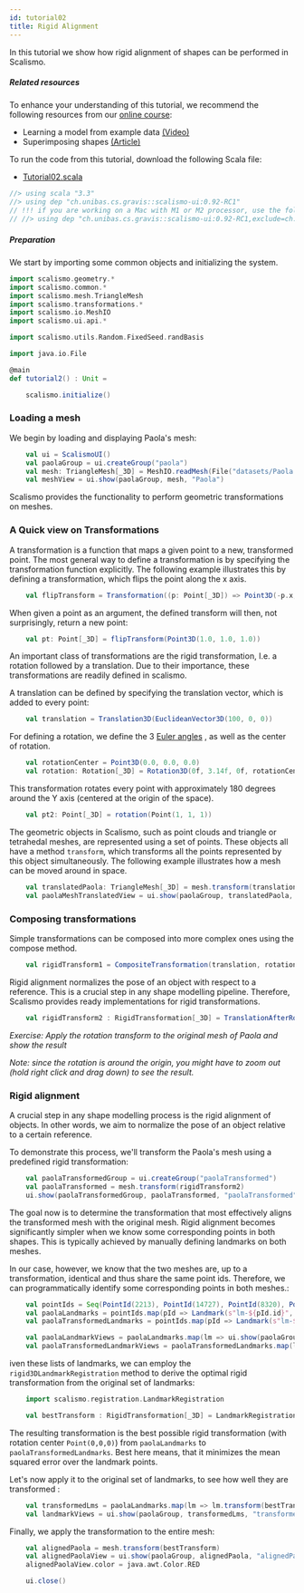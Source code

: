 ```yaml
---
id: tutorial02
title: Rigid Alignment
---
```


In this tutorial we show how rigid alignment of shapes can be performed in Scalismo.

##### Related resources

To enhance your understanding of this tutorial, we recommend the following resources from our [online course](shapemodelling.cs.unibas.ch/ssm-course/):

- Learning a model from example data [(Video)](https://www.futurelearn.com/courses/statistical-shape-modelling/3/steps/250329)
- Superimposing shapes [(Article)](https://www.futurelearn.com/courses/statistical-shape-modelling/3/steps/250330)

To run the code from this tutorial, download the following Scala file:
- [Tutorial02.scala](./Tutorial02.scala)


```scala mdoc:invisible
//> using scala "3.3"
//> using dep "ch.unibas.cs.gravis::scalismo-ui:0.92-RC1"
// !!! if you are working on a Mac with M1 or M2 processor, use the following import instead !!!
// //> using dep "ch.unibas.cs.gravis::scalismo-ui:0.92-RC1,exclude=ch.unibas.cs.gravis%vtkjavanativesmacosimpl"
```

##### Preparation

We start by importing some common objects and initializing the system.

```scala mdoc:silent
import scalismo.geometry.*
import scalismo.common.*
import scalismo.mesh.TriangleMesh
import scalismo.transformations.*
import scalismo.io.MeshIO
import scalismo.ui.api.*

import scalismo.utils.Random.FixedSeed.randBasis

import java.io.File
```

```scala mdoc:invisible emptyLines:2
@main 
def tutorial2() : Unit = 
```


```scala mdoc:silent emptyLines:1
    scalismo.initialize()
```

### Loading a mesh

We begin by loading and displaying Paola's mesh:

```scala mdoc:silent emptyLines:2
    val ui = ScalismoUI()
    val paolaGroup = ui.createGroup("paola")
    val mesh: TriangleMesh[_3D] = MeshIO.readMesh(File("datasets/Paola.ply")).get
    val meshView = ui.show(paolaGroup, mesh, "Paola")
```

Scalismo provides the functionality to perform geometric transformations on meshes.

### A Quick view on Transformations

A transformation is a function that maps a given point to a new, transformed point. 
The most general way to define a transformation is by specifying the transformation function
explicitly. The following example illustrates this by defining a transformation,
which flips the point along the x axis.


```scala mdoc:silent emptyLines:2
    val flipTransform = Transformation((p: Point[_3D]) => Point3D(-p.x, p.y, p.z))
```

When given a point as an argument, the defined transform will then, not surprisingly, return a new point:

```scala mdoc
    val pt: Point[_3D] = flipTransform(Point3D(1.0, 1.0, 1.0))
```

An important class of transformations are the rigid transformation, I.e. a rotation followed by a translation. Due to their
importance, these transformations are readily defined in scalismo.

A translation can be defined by specifying the translation vector, which is
added to every point:

```scala mdoc:silent emptyLines:2
    val translation = Translation3D(EuclideanVector3D(100, 0, 0))
```

For defining a rotation, we define the 3 [Euler angles](https://en.wikipedia.org/wiki/Euler_angles) , as well as the center of rotation.
```scala mdoc:silent emptyLines:2
    val rotationCenter = Point3D(0.0, 0.0, 0.0)
    val rotation: Rotation[_3D] = Rotation3D(0f, 3.14f, 0f, rotationCenter)
```
This transformation rotates every point with approximately 180 degrees around the Y axis (centered at the origin of the space).

```scala mdoc:silent emptyLines:2
    val pt2: Point[_3D] = rotation(Point(1, 1, 1))
```

The geometric objects in Scalismo, such as point clouds and triangle or tetrahedal meshes, are represented using a set of points. 
These objects all have a method `transform`, which transforms all the points represented by this object simultaneously.
The following example illustrates how a mesh can be moved around in space. 

```scala mdoc:silent emptyLines:2
    val translatedPaola: TriangleMesh[_3D] = mesh.transform(translation)
    val paolaMeshTranslatedView = ui.show(paolaGroup, translatedPaola, "translatedPaola")
```

### Composing transformations

Simple transformations can be composed into more complex ones using the compose method.

```scala
    val rigidTransform1 = CompositeTransformation(translation, rotation)
```

Rigid alignment normalizes the pose of an object with respect to a reference. This is a crucial step in any shape modelling pipeline. 
Therefore, Scalismo provides ready implementations for rigid transformations. 

```scala mdoc:silent  emptyLines:2
    val rigidTransform2 : RigidTransformation[_3D] = TranslationAfterRotation3D(translation, rotation)
```


*Exercise: Apply the rotation transform to the original mesh of Paola and show the result*

*Note: since the rotation is around the origin, you might have to zoom out (hold right click and drag down) to see the result.*


### Rigid alignment

A crucial step in any shape modelling process is the rigid alignment of objects. In other words, we aim to normalize the pose of an object relative to a certain reference.

To demonstrate this process, we'll transform the Paola's mesh using a predefined rigid transformation:

```scala mdoc:silent emptyLines:2
    val paolaTransformedGroup = ui.createGroup("paolaTransformed")
    val paolaTransformed = mesh.transform(rigidTransform2)
    ui.show(paolaTransformedGroup, paolaTransformed, "paolaTransformed")
```

The goal now is to determine the transformation that most effectively aligns the transformed mesh with the original mesh.
Rigid alignment becomes significantly simpler when we know some corresponding points in both shapes. This is typically achieved by 
manually defining landmarks on both meshes. 

In our case, however, we know that the two meshes are, up to a transformation, identical and thus share the same point ids. 
Therefore, we can programmatically identify some corresponding points in both meshes.:

```scala mdoc:silent emptyLines:2
    val pointIds = Seq(PointId(2213), PointId(14727), PointId(8320), PointId(48182))
    val paolaLandmarks = pointIds.map(pId => Landmark(s"lm-${pId.id}", mesh.pointSet.point(pId)))
    val paolaTransformedLandmarks = pointIds.map(pId => Landmark(s"lm-${pId.id}", paolaTransformed.pointSet.point(pId)))

    val paolaLandmarkViews = paolaLandmarks.map(lm => ui.show(paolaGroup, lm, s"${lm.id}"))
    val paolaTransformedLandmarkViews = paolaTransformedLandmarks.map(lm => ui.show(paolaTransformedGroup, lm, lm.id))
```

iven these lists of landmarks, we can employ the `rigid3DLandmarkRegistration` method to derive the optimal rigid transformation from the original set of landmarks:

```scala mdoc:silent emptyLines:2
    import scalismo.registration.LandmarkRegistration

    val bestTransform : RigidTransformation[_3D] = LandmarkRegistration.rigid3DLandmarkRegistration(paolaLandmarks, paolaTransformedLandmarks, center = Point(0, 0, 0))
```

The resulting transformation is the best possible rigid transformation (with rotation center ```Point(0,0,0)```) from ```paolaLandmarks``` to ```paolaTransformedLandmarks```.
Best here means, that it minimizes the mean squared error over the landmark points.

Let's now apply it to the original set of landmarks, to see how well they are transformed :

```scala mdoc:silent emptyLines:2
    val transformedLms = paolaLandmarks.map(lm => lm.transform(bestTransform))
    val landmarkViews = ui.show(paolaGroup, transformedLms, "transformedLMs")
```

Finally, we apply the transformation to the entire mesh:

```scala mdoc:silent emptyLines:2
    val alignedPaola = mesh.transform(bestTransform)
    val alignedPaolaView = ui.show(paolaGroup, alignedPaola, "alignedPaola")
    alignedPaolaView.color = java.awt.Color.RED
```


```scala mdoc:invisible
    ui.close()
```



